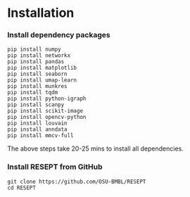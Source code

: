 # Installation

### Install dependency packages

```
pip install numpy 
pip install networkx 
pip install pandas 
pip install matplotlib 
pip install seaborn 
pip install umap-learn 
pip install munkres 
pip install tqdm 
pip install python-igraph 
pip install scanpy 
pip install scikit-image
pip install opencv-python 
pip install louvain  
pip install anndata
pip install mmcv-full  
```

The above steps take 20-25 mins to install all dependencies.

### Install RESEPT from GitHub

```
git clone https://github.com/OSU-BMBL/RESEPT
cd RESEPT
```

